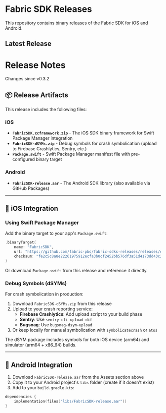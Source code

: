 # Fabric SDK Releases

This repository contains binary releases of the Fabric SDK for iOS and Android.

## Latest Release

# Release Notes

Changes since v0.3.2


## 📦 Release Artifacts

This release includes the following files:

### iOS
- **`FabricSDK.xcframework.zip`** - The iOS SDK binary framework for Swift Package Manager integration
- **`FabricSDK-dSYMs.zip`** - Debug symbols for crash symbolication (upload to Firebase Crashlytics, Sentry, etc.)
- **`Package.swift`** - Swift Package Manager manifest file with pre-configured binary target

### Android
- **`FabricSDK-release.aar`** - The Android SDK library (also available via GitHub Packages)

---

## 🍎 iOS Integration

### Using Swift Package Manager

Add the binary target to your app's `Package.swift`:

```swift
.binaryTarget(
    name: "FabricSDK",
    url: "https://github.com/fabric-pbc/fabric-sdks-releases/releases/download/v0.3.2/FabricSDK.xcframework.zip",
    checksum: "fe2c5c8a8e22261975912ecfa3b0cf2452bb576df3a51d4173dd43c2de689688"
)
```

Or download `Package.swift` from this release and reference it directly.

### Debug Symbols (dSYMs)

For crash symbolication in production:

1. Download `FabricSDK-dSYMs.zip` from this release
2. Upload to your crash reporting service:
   - **Firebase Crashlytics**: Add upload script to your build phase
   - **Sentry**: Use `sentry-cli upload-dif`
   - **Bugsnag**: Use `bugsnag-dsym-upload`
3. Or keep locally for manual symbolication with `symbolicatecrash` or `atos`

The dSYM package includes symbols for both iOS device (arm64) and simulator (arm64 + x86_64) builds.

---

## 🤖 Android Integration

1. Download `FabricSDK-release.aar` from the Assets section above
2. Copy it to your Android project's `libs` folder (create if it doesn't exist)
3. Add to your `build.gradle.kts`:

```kotlin
dependencies {
    implementation(files("libs/FabricSDK-release.aar"))
}
```
